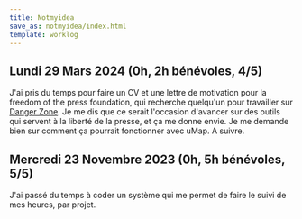 ```yaml
---
title: Notmyidea
save_as: notmyidea/index.html
template: worklog
---
```


## Lundi 29 Mars 2024 (0h, 2h bénévoles, 4/5)

J'ai pris du temps pour faire un CV et une lettre de motivation pour la freedom of the press foundation, qui recherche quelqu'un pour travailler sur [Danger Zone](https://dangerzone.rocks/). Je me dis que ce serait l'occasion d'avancer sur des outils qui servent à la liberté de la presse, et ça me donne envie. Je me demande bien sur comment ça pourrait fonctionner avec uMap. A suivre.

## Mercredi 23 Novembre 2023 (0h, 5h bénévoles, 5/5)

J'ai passé du temps à coder un système qui me permet de faire le suivi de mes heures, par projet.
